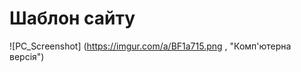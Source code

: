 # Шаблон сайту      
![PC_Screenshot] (https://imgur.com/a/BF1a715.png       , "Комп'ютерна версія")